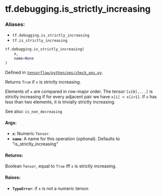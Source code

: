<div itemscope itemtype="http://developers.google.com/ReferenceObject">
<meta itemprop="name" content="tf.debugging.is_strictly_increasing" />
<meta itemprop="path" content="Stable" />
</div>

# tf.debugging.is_strictly_increasing

### Aliases:

* `tf.debugging.is_strictly_increasing`
* `tf.is_strictly_increasing`

``` python
tf.debugging.is_strictly_increasing(
    x,
    name=None
)
```



Defined in [`tensorflow/python/ops/check_ops.py`](/code/stable/tensorflow/python/ops/check_ops.py).

Returns `True` if `x` is strictly increasing.

Elements of `x` are compared in row-major order.  The tensor `[x[0],...]`
is strictly increasing if for every adjacent pair we have `x[i] < x[i+1]`.
If `x` has less than two elements, it is trivially strictly increasing.

See also:  `is_non_decreasing`

#### Args:

* <b>`x`</b>: Numeric `Tensor`.
* <b>`name`</b>: A name for this operation (optional).
    Defaults to "is_strictly_increasing"


#### Returns:

Boolean `Tensor`, equal to `True` iff `x` is strictly increasing.


#### Raises:

* <b>`TypeError`</b>: if `x` is not a numeric tensor.